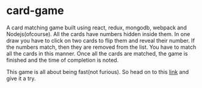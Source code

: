 # card-game

  A card matching game built using react, redux, mongodb, webpack and Nodejs(ofcourse). 
  All the cards have numbers hidden inside them. In one draw you have to click on two cards to flip them and reveal their number. If the numbers match, then they are removed from the list. You have to match all the cards in this manner. Once all the cards are matched, the game is finished and the time of completion is noted. 
  
  This game is all about being fast(not furious). So head on to this [link](https://card-game-memory.herokuapp.com) and give it a try. 
